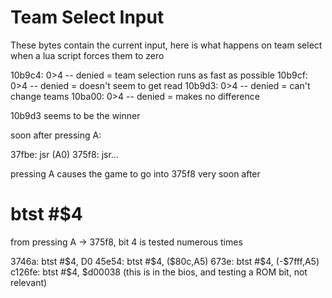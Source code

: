 # Team Select Input

These bytes contain the current input, here is what happens on team select when a lua script forces them to zero

10b9c4: 0>4 -- denied = team selection runs as fast as possible
10b9cf: 0>4 -- denied = doesn't seem to get read
10b9d3: 0>4 -- denied = can't change teams
10ba00: 0>4 -- denied = makes no difference

10b9d3 seems to be the winner

soon after pressing A:

37fbe: jsr (A0)
375f8: jsr...

pressing A causes the game to go into 375f8 very soon after

# btst #$4

from pressing A -> 375f8, bit 4 is tested numerous times

3746a: btst #$4, D0
45e54: btst #$4, ($80c,A5)
673e: btst #$4, (-$7fff,A5)
c126fe: btst #$4, $d00038 (this is in the bios, and testing a ROM bit, not relevant)
